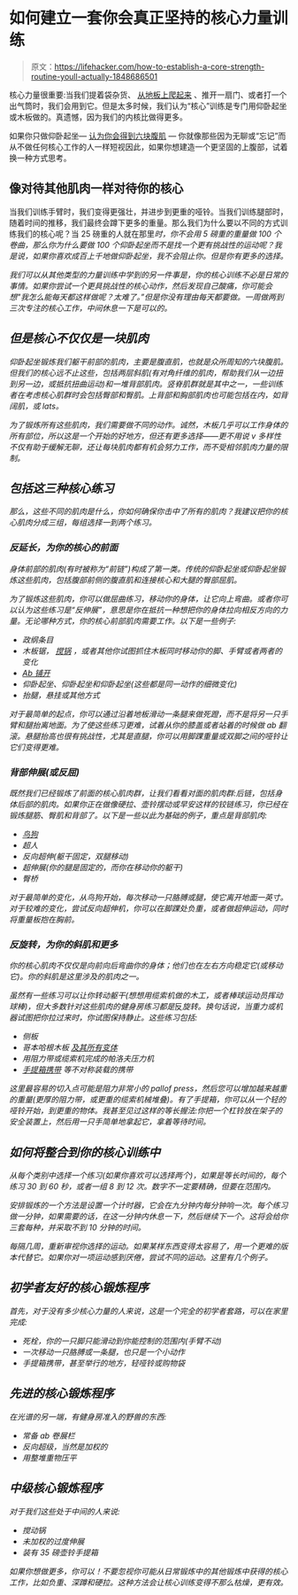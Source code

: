 # 如何建立一套你会真正坚持的核心力量训练

> 原文：<https://lifehacker.com/how-to-establish-a-core-strength-routine-youll-actually-1848686501>

核心力量很重要:当我们提着袋杂货、 [从地板上爬起来](https://lifehacker.com/why-sitting-on-the-ground-can-be-good-for-your-health-1848563060) 、推开一扇门、或者打一个出气筒时，我们会用到它。但是太多时候，我们认为“核心”训练是专门用仰卧起坐或木板做的。真遗憾，因为我们的内核比做得更多。



如果你只做仰卧起坐— [认为你会得到六块腹肌](https://lifehacker.com/everybody-is-lying-about-how-to-flatten-your-belly-1819778439) — 你就像那些因为无聊或“忘记”而从不做任何核心工作的人一样短视因此，如果你想建造一个更坚固的上腹部，试着换一种方式思考。

## 像对待其他肌肉一样对待你的核心

当我们训练手臂时，我们变得更强壮，并进步到更重的哑铃。当我们训练腿部时，随着时间的推移，我们最终会蹲下更多的重量。那么我们为什么要以不同的方式训练我们的核心呢？当 25 磅重的人就在那里*时，你不会用 5 磅重的重量做 100 个卷曲，那么你为什么要做 100 个仰卧起坐而不是找一个更有挑战性的运动呢？我是说，如果你喜欢成百上千地做仰卧起坐，我不会阻止你。但是你有更多的选择。*

*我们可以从其他类型的力量训练中学到的另一件事是，你的核心训练不必是日常的事情。如果你尝试一个更具挑战性的核心动作，然后发现自己酸痛，你可能会想"*我怎么能每天都这样做呢？太难了。”*但是你*没有理由每天都要做*。一周做两到三次专注的核心工作，中间休息一下是可以的。*

## *但是核心不仅仅是一块肌肉*

*仰卧起坐锻炼我们躯干前部的肌肉，主要是腹直肌，也就是众所周知的六块腹肌。但我们的核心远不止这些，包括两层斜肌(有对角纤维的肌肉，帮助我们从一边扭到另一边，或抵抗扭曲运动)和一堆背部肌肉。竖脊肌群就是其中之一，一些训练者在考虑核心肌群时会包括臀部和臀肌。上背部和胸部肌肉也可能包括在内，如背阔肌，或 lats。*

*为了锻炼所有这些肌肉，我们需要做不同的动作。诚然，木板几乎可以工作身体的所有部位，所以这是一个开始的好地方，但还有更多选择——更不用说 v 多样性不仅有助于缓解无聊，还让每块肌肉都有机会努力工作，而不受相邻肌肉力量的限制。*

## *包括这三种核心练习*

*那么，这些不同的肌肉是什么，你如何确保你击中了所有的肌肉？我建议把你的核心肌肉分成三组，每组选择一到两个练习。*

### *反延长，为你的核心的前面*

*身体前部的肌肉(有时被称为“前链”)构成了第一类。传统的仰卧起坐或仰卧起坐锻炼这些肌肉，包括腹部前侧的腹直肌和连接核心和大腿的臀部屈肌。*

*为了锻炼这些肌肉，你可以做屈曲练习，移动你的身体，让它向上弯曲。或者你可以认为这些练习是“反伸展”，意思是你在抵抗一种想把你的身体拉向相反方向的力量。无论哪种方式，你的核心前部肌肉需要工作。以下是一些例子:*

*   *政纲条目*
*   *木板锯， [搅锅](https://www.youtube.com/watch?v=3EuMtm2MzRA) ，或者其他你试图抓住木板同时移动你的脚、手臂或者两者的变化*
*   *[Ab 铺开](https://lifehacker.com/how-to-make-the-ab-wheel-suck-less-1841068450)*
*   *仰卧起坐、仰卧起坐和仰卧起坐(这些都是同一动作的细微变化)*
*   *抬腿，悬挂或其他方式*

*对于最简单的起点，你可以通过沿着地板滑动一条腿来做死蹬，而不是将另一只手臂和腿抬离地面。为了使这些练习更难，试着从你的膝盖或者站着的时候做 ab 翻滚。悬腿抬高也很有挑战性，尤其是直腿，你可以用脚踝重量或双脚之间的哑铃让它们变得更难。*

### *背部伸展(或反屈)*

*既然我们已经锻炼了前面的核心肌肉群，让我们看看对面的肌肉群:后链，包括身体后部的肌肉。如果你正在做像硬拉、壶铃摆动或早安这样的铰链练习，你已经在锻炼腿筋、臀肌和背部了。以下是一些以此为基础的例子，重点是背部肌肉:*

*   *[鸟狗](https://lifehacker.com/the-bird-dog-is-an-abdominal-exercise-that-helps-reduce-1789963476)*
*   *超人*
*   *反向超伸(躯干固定，双腿移动)*
*   *超伸展(你的腿是固定的，而你在移动你的躯干)*
*   *臀桥*

*对于最简单的变化，从鸟狗开始，每次移动一只胳膊或腿，使它离开地面一英寸。对于较难的变化，尝试反向超伸机，你可以在脚踝处负重，或者做超伸运动，同时将重量板抱在胸前。*

### *反旋转，为你的斜肌和更多*

*你的核心肌肉不仅仅是向前向后弯曲你的身体；他们也在左右方向稳定它(或移动它)。你的斜肌是这里涉及的肌肉之一。*

*虽然有一些练习可以让你转动躯干(想想用缆索机做的木工，或者棒球运动员挥动球棒)，但大多数针对这些肌肉的健身房练习都是*反*旋转。换句话说，当重力或机器试图把你拉过来时，你试图保持静止。这些练习包括:*

*   *侧板*
*   *哥本哈根木板 [及其所有变体](https://www.youtube.com/watch?v=1NNqUQvMYGc)*
*   *用阻力带或缆索机完成的帕洛夫压力机*
*   *[手提箱携带](https://www.youtube.com/watch?v=VD6u03iRsD8) 等不对称装载的携带*

*这里最容易的切入点可能是阻力非常小的 pallof press，然后您可以增加越来越重的重量(更厚的阻力带，或更重的缆索机械堆叠)。有了手提箱，你可以从一个轻的哑铃开始，到更重的物体。我甚至见过这样的等长握法:你把一个杠铃放在架子的安全装置上，然后用一只手简单地拿起它，拿着等待时间。*

## *如何将整合到你的核心训练中*

*从每个类别中选择一个练习(如果你喜欢可以选择两个)，如果是等长时间的，每个练习 30 到 60 秒，或者一组 8 到 12 次。数字不一定要精确，但要在范围内。*

*安排锻炼的一个方法是设置一个计时器，它会在九分钟内每分钟响一次。每个练习做一分钟，如果需要的话，在这一分钟内休息一下，然后继续下一个。这将会给你三套每种，并采取不到 10 分钟的时间。*

*每隔几周，重新审视你选择的运动。如果某样东西变得太容易了，用一个更难的版本代替它。如果你对一项运动感到厌倦，尝试不同的运动。这里有几个例子。*

## *初学者友好的核心锻炼程序*

*首先，对于没有多少核心力量的人来说，这是一个完全的初学者套路，可以在家里完成:*

*   *死栓，你的一只脚只能滑动到你能控制的范围内(手臂不动)*
*   *一次移动一只胳膊或一条腿，也只是一个小动作*
*   *手提箱携带，甚至举行的地方，轻哑铃或购物袋*

## *先进的核心锻炼程序*

*在光谱的另一端，有健身房准入的野兽的东西:*

*   *常备 ab 卷展栏*
*   *反向超级，当然是加权的*
*   *用整堆重物压平*

## *中级核心锻炼程序*

*对于我们这些处于中间的人来说:*

*   *搅动锅*
*   *未加权的过度伸展*
*   *装有 35 磅壶铃手提箱*

*如果你想做更多，你可以！不要忽视你可能从日常锻炼中的其他锻炼中获得的核心工作，比如负重、深蹲和硬拉。这种方法会让核心训练变得不那么枯燥，更有效。*